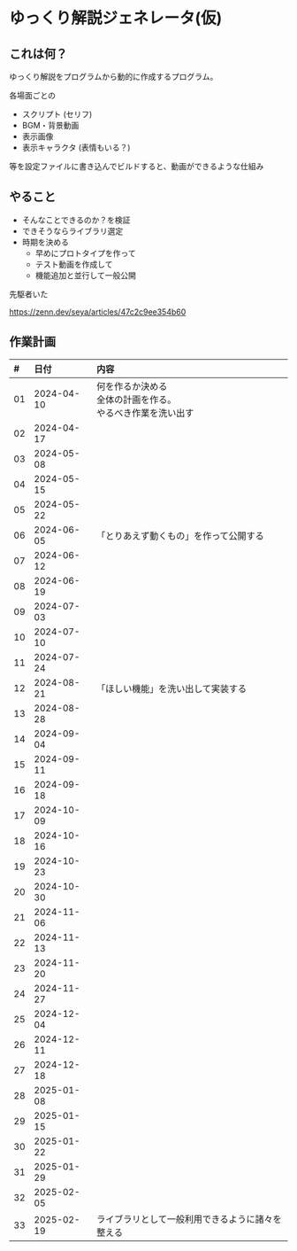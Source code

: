 # ゆっくり解説ジェネレータ(仮)

## これは何？

ゆっくり解説をプログラムから動的に作成するプログラム。

各場面ごとの
- スクリプト (セリフ)
- BGM・背景動画
- 表示画像
- 表示キャラクタ (表情もいる？)

等を設定ファイルに書き込んでビルドすると、動画ができるような仕組み


## やること

- そんなことできるのか？を検証
- できそうならライブラリ選定
- 時期を決める
    - 早めにプロトタイプを作って
    - テスト動画を作成して
    - 機能追加と並行して一般公開


先駆者いた

https://zenn.dev/seya/articles/47c2c9ee354b60

## 作業計画

|#    | 日付        |内容 |
|:--- |:---         |:---|
|01   |2024-04-10   |何を作るか決める<br />全体の計画を作る。<br />やるべき作業を洗い出す |
|02   |2024-04-17   ||
|03   |2024-05-08   ||
|04   |2024-05-15   ||
|05   |2024-05-22   ||
|06   |2024-06-05   |「とりあえず動くもの」を作って公開する|
|07   |2024-06-12   ||
|08   |2024-06-19   ||
|09   |2024-07-03   ||
|10   |2024-07-10   ||
|11   |2024-07-24   ||
|12   |2024-08-21   |「ほしい機能」を洗い出して実装する|
|13   |2024-08-28   ||
|14   |2024-09-04   ||
|15   |2024-09-11   ||
|16   |2024-09-18   ||
|17   |2024-10-09   ||
|18   |2024-10-16   ||
|19   |2024-10-23   ||
|20   |2024-10-30   ||
|21   |2024-11-06   ||
|22   |2024-11-13   ||
|23   |2024-11-20   ||
|24   |2024-11-27   ||
|25   |2024-12-04   ||
|26   |2024-12-11   ||
|27   |2024-12-18   ||
|28   |2025-01-08   ||
|29   |2025-01-15   ||
|30   |2025-01-22   ||
|31   |2025-01-29   ||
|32   |2025-02-05   ||
|33   |2025-02-19   |ライブラリとして一般利用できるように諸々を整える|
